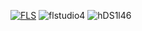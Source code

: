 [![FLS](https://i.imgur.com/TepnXsC.png)](https://cutt.ly/9wmJgE1x)
![flstudio4](https://github.com/veliabeshara87/reimagined-fortnight/assets/147737294/430ac4d8-318c-4a53-a8fb-db265bda1c03)
![hDS1l46](https://github.com/veliabeshara87/reimagined-fortnight/assets/147737294/206033e4-038e-4eba-b7ab-5a2e6b135427)



